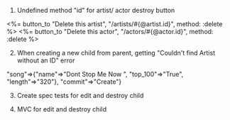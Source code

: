 1. Undefined method "id" for artist/ actor destroy button

<%= button_to "Delete this artist", "/artists/#{@artist.id}", method: :delete %>
<%= button_to "Delete this actor", "/actors/#{@actor.id}", method: :delete %>

2. When creating a new child from parent, getting "Couldn't find Artist without an ID" error

"song"=>{"name"=>"Dont Stop Me Now ", "top_100"=>"True", "length"=>"320"}, "commit"=>"Create"}

3. Create spec tests for edit and destroy child

4. MVC for edit and destroy child
